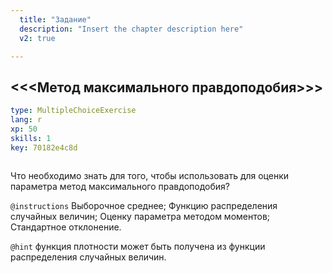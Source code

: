 ```yaml
---
  title: "Задание"
  description: "Insert the chapter description here"
  v2: true

---
```

## <<<Метод максимального правдоподобия>>>

```yaml
type: MultipleChoiceExercise
lang: r
xp: 50
skills: 1
key: 70182e4c8d



```

Что необходимо знать для того, чтобы использовать для оценки параметра метод максимального правдоподобия?

`@instructions`
Выборочное среднее; 
Функцию распределения случайных величин; 
Оценку параметра методом моментов; 
Стандартное отклонение.


`@hint`
функция плотности может быть получена из функции распределения случайных величин.










